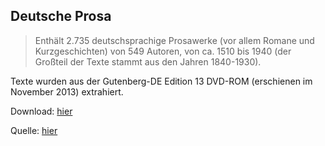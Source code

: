 ## Deutsche Prosa
> Enthält 2.735 deutschsprachige Prosawerke (vor allem Romane und Kurzgeschichten) von 549 Autoren, von ca. 1510 bis 1940 (der Großteil der Texte stammt aus den Jahren 1840-1930).

Texte wurden aus der Gutenberg-DE Edition 13 DVD-ROM (erschienen im November 2013) extrahiert.

Download: [hier](https://www.dropbox.com/s/h4xjaijtm4tk8y7/CorpusofGermanLanguageFiction.zip?dl=0)

Quelle: [hier](https://figshare.com/articles/Corpus_of_German-Language_Fiction_txt_/4524680)
